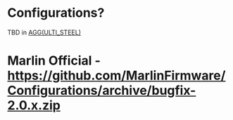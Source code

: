 # Сonfigurations?
TBD in [AGG(ULTI_STEEL)](https://t.me/AGG_ULTI_Steel) 
# Marlin Official - https://github.com/MarlinFirmware/Configurations/archive/bugfix-2.0.x.zip
